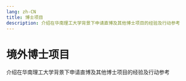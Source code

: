 ```yaml
---
lang: zh-CN
title: 博士项目
description: 介绍在华南理工大学背景下申请直博及其他博士项目的经验及行动参考
---
```


# 境外博士项目

介绍在华南理工大学背景下申请直博及其他博士项目的经验及行动参考